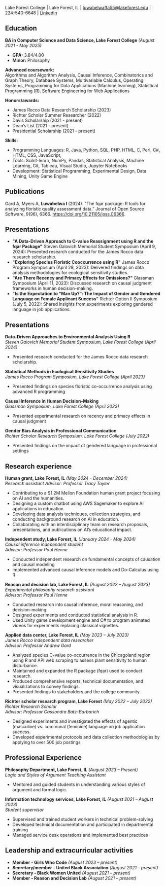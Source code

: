 Lake Forest College | Lake Forest, IL | luwabelwaffa55@lakeforest.edu | 224-540-6648 | [LinkedIn](https://www.linkedin.com/in/ireneluwa)

## Education  
**BA in Computer Science and Data Science, Lake Forest College** *(August 2021 - May 2025)*  
- **GPA:** 3.84/4.00  
- **Minor:** Philosophy

**Advanced coursework:**  
Algorithms and Algorithm Analysis, Causal Inference, Combinatorics and Graph Theory, Database Systems, Multivariable Calculus, Operating Systems, Programming for Data Applications (Machine learning), Statistical Programming (R), Software Engineering for Web Applications  

**Honors/awards:**  
- James Rocco Data Research Scholarship (2023)
- Richter Scholar Summer Researcher (2022)
- Davis Scholarship (2021 - present) 
- Dean’s List (2021 - present)  
- Presidential Scholarship  (2021 - present)
 
**Skills:**  
- Programming Languages: R, Java, Python, SQL, PHP, HTML, C, Perl, C#, HTML, CSS, JavaScript,
- Tools: Scikit-learn, NumPy, Pandas, Statistical Analysis, Machine Learning, Git, Tableau, Visual Studio, Jupyter Notebooks 
- Development: Statistical Programming, Experimental Design, Data Mining, Unity Game Engine

## Publications  
Gard A, Myers A, **Luwabelwa I** (2024). “The fqar package: R tools for analyzing floristic quality assessment data.” Journal of Open Source Software, 9(96), 6366. https://doi.org/10.21105/joss.06366.  

## Presentations 
- **"A Data-Driven Approach to C-value Reassignment using R and the fqar Package"** Steven Galovich Memorial Student Symposium (April 9, 2024): Presented research conducted for the James Rocco data research scholarship.  
- **"Exploring Species Floristic Cooccurrence using R"** James Rocco Program Symposium (April 28, 2023): Delivered findings on data analysis methodologies for ecological sensitivity studies.  
- **"Are There Recency and Primacy Effects for Omissions?​"** Glassman Symposium (April 11, 2023): Discussed research on causal judgment frameworks in human decision-making.  
- **"Is the Expectation to “Man Up?”: The Impact of Gender and Gendered Language on Female Applicant Success"** Richter Option II Symposium (July 5, 2022): Shared insights from experiments exploring gendered language in job applications.

## Presentations  
**Data-Driven Approaches to Environmental Analysis Using R**  
*Steven Galovich Memorial Student Symposium, Lake Forest College (April 2024)*  
- Presented research conducted for the James Rocco data research scholarship.  

**Statistical Methods in Ecological Sensitivity Studies**  
*James Rocco Program Symposium, Lake Forest College (April 2023)*  
- Presented findings on species floristic co-occurrence analysis using advanced R programming  

**Causal Inference in Human Decision-Making**  
*Glassman Symposium, Lake Forest College (April 2023)*  
- Presented experimental research on recency and primacy effects in causal judgment  

**Gender Bias Analysis in Professional Communication**  
*Richter Scholar Research Symposium, Lake Forest College (July 2022)*  
- Presented findings on the impact of gendered language in professional settings  

## Research experience  
**Human grant, Lake Forest, IL** *(May 2024 – December 2024)*  
*Research assistant* 
*Advisor: Professor Tracy Taylor* 
- Contributing to a $1.2M Mellon Foundation human grant project focusing on AI and the humanities.  
- Designing a custom chatbot using AWS Sagemaker to explore AI applications in education.  
- Developing data analysis techniques, collection strategies, and conducting background research on AI in education.  
- Collaborating with an interdisciplinary team on research proposals, presentations, and publications on AI’s educational impact.  

**Independent study, Lake Forest, IL** *(January 2024 - May 2024)*  
*Causal inference independent student*  
*Advisor: Professor Paul Henne*  
- Conducted independent research on fundamental concepts of causation and causal modeling
- Implemented advanced causal inference models and Do-Calculus using R

**Reason and decision lab, Lake Forest, IL** *(August 2022 – August 2023)*  
*Experimental philosophy research assistant*  
*Advisor: Professor Paul Henne*  
- Conducted research into causal inference, moral reasoning, and decision-making.  
- Designed experiments and conducted statistical analysis in R.  
- Used Unity game development engine and C# to program animated videos for experiments replacing classical vignettes.  

**Applied data center, Lake Forest, IL** *(May 2023 – July 2023)*  
*James Rocco independent data researcher*  
*Advisor: Professor Andrew Gard* 
- Analyzed species C-value co-occurrence in the Chicagoland region using R and API web scraping to assess plant sensitivity to human disturbance.  
- Maintained and expanded the R package (fqar) used to conduct research.  
- Produced comprehensive reports, technical documentation, and visualizations to convey findings.  
- Presented findings to stakeholders and the college community.  

**Richter scholar research program, Lake Forest** *(May 2022 – July 2022)*  
*Richter Research Scholar*  
*Advisor: Professor Cassondra Batz-Barbarich*  
- Designed experiments and investigated the effects of agentic (masculine) vs. communal (feminine) language on job application success.
- Developed experimental protocols and data collection methodologies by applying to over 500 job postings

## Professional Experience
**Philosophy Department, Lake Forest, IL** *(August 2023 – Present)*  
*Logic and Styles of Argument Teaching Assistant*
- Mentored and guided students in understanding various styles of argument and formal logic.
  
**Information technology services, Lake Forest, IL** *(August 2021 – August 2023)*  
*Student supervisor*  
- Supervised and trained student workers in technical problem-solving
- Developed technical documentation and participated in departmental training
- Managed service desk operations and implemented best practices

## Leadership and extracurricular activities  
- **Member - Girls Who Code** *(August 2023 – present)*  
- **Secretary/member - United Black Association** *(August 2021 – present)*  
- **Secretary - Black Women United** *(August 2021 – present)*  
- **Member - Reason and Decision Lab** *(August 2021 – present)*  

